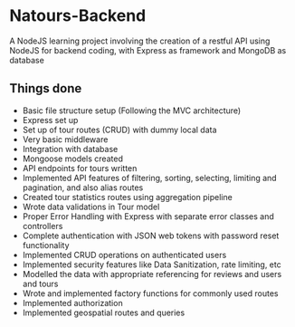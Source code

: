 # Natours-Backend
A NodeJS learning project involving the creation of a restful API using NodeJS for backend coding, with Express as framework and MongoDB as database

## Things done
* Basic file structure setup (Following the MVC architecture)
* Express set up
* Set up of tour routes (CRUD) with dummy local data
* Very basic middleware
* Integration with database
* Mongoose models created
* API endpoints for tours written
* Implemented API features of filtering, sorting, selecting, limiting and pagination, and also alias routes
* Created tour statistics routes using aggregation pipeline
* Wrote data validations in Tour model
* Proper Error Handling with Express with separate error classes and controllers
* Complete authentication with JSON web tokens with password reset functionality
* Implemented CRUD operations on authenticated users
* Implemented security features like Data Sanitization, rate limiting, etc
* Modelled the data with appropriate referencing for reviews and users and tours
* Wrote and implemented factory functions for commonly used routes
* Implemented authorization
* Implemented geospatial routes and queries
